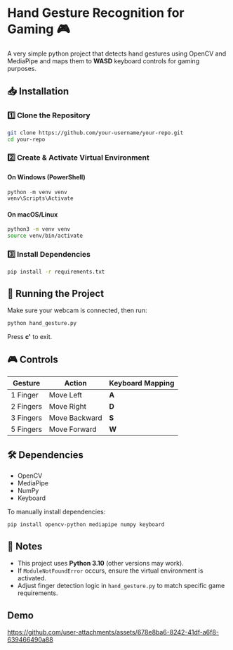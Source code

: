 # Hand Gesture Recognition for Gaming 🎮

A very simple python project that detects hand gestures using OpenCV and MediaPipe and maps them to **WASD** keyboard controls for gaming purposes.

## 📥 Installation

### 1️⃣ Clone the Repository
```sh
git clone https://github.com/your-username/your-repo.git
cd your-repo
```

### 2️⃣ Create & Activate Virtual Environment
#### On Windows (PowerShell)
```powershell
python -m venv venv
venv\Scripts\Activate
```

#### On macOS/Linux
```sh
python3 -m venv venv
source venv/bin/activate
```

### 3️⃣ Install Dependencies
```sh
pip install -r requirements.txt
```

## 🚀 Running the Project
Make sure your webcam is connected, then run:
```sh
python hand_gesture.py
```
Press **c'** to exit.

## 🎮 Controls

| Gesture  | Action       | Keyboard Mapping |
|----------|-------------|------------------|
| 1 Finger | Move Left   | **A**            |
| 2 Fingers | Move Right  | **D**            |
| 3 Fingers | Move Backward | **S**       |
| 5 Fingers | Move Forward  | **W**       |

## 🛠 Dependencies
- OpenCV
- MediaPipe
- NumPy
- Keyboard

To manually install dependencies:
```sh
pip install opencv-python mediapipe numpy keyboard
```

## 📝 Notes
- This project uses **Python 3.10** (other versions may work).
- If `ModuleNotFoundError` occurs, ensure the virtual environment is activated.
- Adjust finger detection logic in `hand_gesture.py` to match specific game requirements.


## Demo

https://github.com/user-attachments/assets/678e8ba6-8242-41df-a6f8-639466490a88






 
